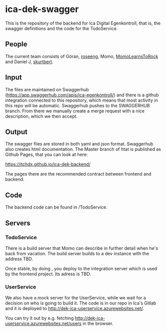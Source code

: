 # ica-dek-swagger

This is the repository of the backend for Ica Digital Egenkontroll, that is, the swagger definitions and the code for the TodoService.

## People

The current team consists of Göran, [roseeng](https://github.com/roseeng), Momo, [MomoLearnsToRock](https://github.com/momolearnstorock) and Daniel J, [skurtbert](https://github.com/skurtbert).

## Input

The files are maintained on Swaggerhub (https://app.swaggerhub.com/apis/ica-egenkontroll/) and there is a github integration
connected to this repository, which means that most activity in this repo will be automatic. Swaggerhub pushes to the SWAGGERHUB branch. From there we manually create a merge request with a nice description, which we then accept.

## Output

The swagger files are stored in both yaml and json format.
Swaggerhub also creates html documentation. The Master branch of htat is published as Github Pages, that you can look at here:

https://itchdx.github.io/ica-dek-backend/

The pages there are the recommended contract between frontend and backend.

## Code

The backend code can be found in /TodoService. 

## Servers

### TodoService

There is a build server that Momo can describe in further detail when he's back from vacation. The build server builds to a dev instance with the address TBD.

Once stable, by doing <insert description  here>, you deploy to the integration server which is used by the frontend project. Its adress is TBD.

### UserService

We also have a mock server for the UserService, while we wait for a decision on who is going to build it.
The code is in our repo in Ica's Gitlab and it is deployed to http://dek-ica-userservice.azurewebsites.net/.

You can try it out by e.g. fetching http://dek-ica-userservice.azurewebsites.net/users in the browser.



